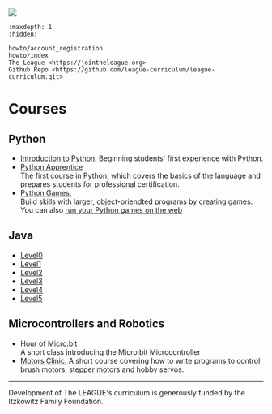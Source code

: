 <img class="c400" src="https://images.jointheleague.org/logos/figures_text_boy.png">

```{toctree}
:maxdepth: 1
:hidden:

howto/account_registration
howto/index
The League <https://jointheleague.org>
Github Repo <https://github.com/league-curriculum/league-curriculum.git>
```

# Courses

## Python 

* [Introduction to Python.](https://league-curriculum.github.io/Python-Introduction/) Beginning students' first experience with Python. 
* [Python Apprentice](https://python-apprentice.jointheleague.org)  
The first course in Python, which covers the basics of the language and prepares students for professional certification. 
* [Python Games.](https://github.com/league-curriculum/Python-Games)  
Build skills with larger, object-oriendted programs by creating games. You can also [run your Python games on the web](https://github.com/league-curriculum/Python-Web-Game)


## Java
  * [Level0](https://league-java.github.io/Level0/)
  * [Level1](https://league-java.github.io/Level1/)
  * [Level2](https://league-java.github.io/Level2/)
  * [Level3](https://league-java.github.io/Level3/)
  * [Level4](https://league-java.github.io/Level4/)
  * [Level5](https://league-java.github.io/Level5/)

## Microcontrollers and Robotics

* [Hour of Micro:bit](https://league-curriculum.github.io/HourofMicrobit/)  
A short class introducing the Micro:bit Microcontroller
* [Motors Clinic.](https://league-curriculum.github.io/Motors/) 
A short course covering how to write programs to control brush motors, stepper motors and hobby servos. 


<hr/>

Development of The LEAGUE's curriculum is generously funded by the Itzkowitz Family Foundation. 

